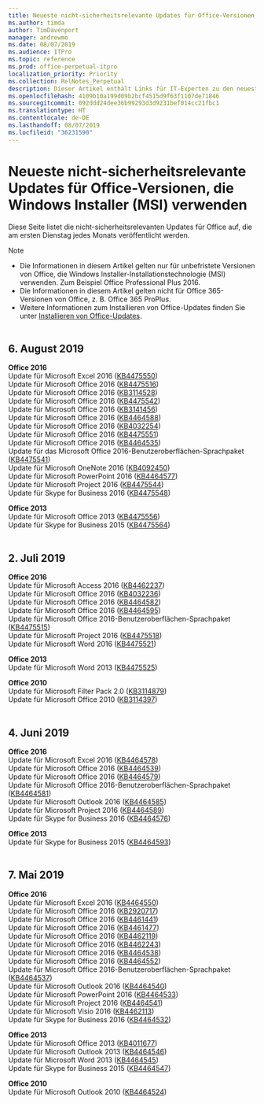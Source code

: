 ```yaml
---
title: Neueste nicht-sicherheitsrelevante Updates für Office-Versionen, die Windows Installer (MSI) verwenden
ms.author: timda
author: TimDavenport
manager: andrewmo
ms.date: 08/07/2019
ms.audience: ITPro
ms.topic: reference
ms.prod: office-perpetual-itpro
localization_priority: Priority
ms.collection: RelNotes_Perpetual
description: Dieser Artikel enthält Links für IT-Experten zu den neuesten nicht-sicherheitsrelevanten Updateinformationen für dauerhafte Versionen von Office 2016, Office 2013 und Office 2010
ms.openlocfilehash: 4109b10a199d09b2bcf4515d9f63f1107de71846
ms.sourcegitcommit: 092ddd24dee36b99293d3d9231bef014cc21fbc1
ms.translationtype: HT
ms.contentlocale: de-DE
ms.lasthandoff: 08/07/2019
ms.locfileid: "36231590"
---
```

# <a name="latest-non-security-updates-for-versions-of-office-that-use-windows-installer-msi"></a>Neueste nicht-sicherheitsrelevante Updates für Office-Versionen, die Windows Installer (MSI) verwenden

Diese Seite listet die nicht-sicherheitsrelevanten Updates für Office auf, die am ersten Dienstag jedes Monats veröffentlicht werden.

> [!NOTE]
> - Die Informationen in diesem Artikel gelten nur für unbefristete Versionen von Office, die Windows Installer-Installationstechnologie (MSI) verwenden. Zum Beispiel Office Professional Plus 2016.
> - Die Informationen in diesem Artikel gelten nicht für Office 365-Versionen von Office, z. B. Office 365 ProPlus.
> - Weitere Informationen zum Installieren von Office-Updates finden Sie unter [Installieren von Office-Updates](https://support.office.com/article/2ab296f3-7f03-43a2-8e50-46de917611c5).
<br/><br/>

## <a name="august-6-2019"></a>6. August 2019

**Office 2016**<br/>
Update für Microsoft Excel 2016 ([KB4475550](https://support.microsoft.com/help/4475550))<br/>
Update für Microsoft Office 2016 ([KB4475516](https://support.microsoft.com/help/4475516))<br/>
Update für Microsoft Office 2016 ([KB3114528](https://support.microsoft.com/help/3114528))<br/>
Update für Microsoft Office 2016 ([KB4475542](https://support.microsoft.com/help/4475542))<br/>
Update für Microsoft Office 2016 ([KB3141456](https://support.microsoft.com/help/3141456))<br/>
Update für Microsoft Office 2016 ([KB4464588](https://support.microsoft.com/help/4464588))<br/>
Update für Microsoft Office 2016 ([KB4032254](https://support.microsoft.com/help/4032254))<br/>
Update für Microsoft Office 2016 ([KB4475551](https://support.microsoft.com/help/4475551))<br/>
Update für Microsoft Office 2016 ([KB4464535](https://support.microsoft.com/help/4464535))<br/>
Update für das Microsoft Office 2016-Benutzeroberflächen-Sprachpaket ([KB4475541](https://support.microsoft.com/help/4475541))<br/>
Update für Microsoft OneNote 2016 ([KB4092450](https://support.microsoft.com/help/4092450))<br/>
Update für Microsoft PowerPoint 2016 ([KB4464577](https://support.microsoft.com/help/4464577))<br/>
Update für Microsoft Project 2016 ([KB4475544](https://support.microsoft.com/help/4475544))<br/>
Update für Skype for Business 2016 ([KB4475548](https://support.microsoft.com/help/4475548))<br/>

**Office 2013**<br/>
Update für Microsoft Office 2013 ([KB4475556](https://support.microsoft.com/help/4475556))<br/>
Update für Skype for Business 2015 ([KB4475564](https://support.microsoft.com/help/4475564))<br/><br/>



## <a name="july-2-2019"></a>2. Juli 2019

**Office 2016**<br/>
Update für Microsoft Access 2016 ([KB4462237](https://support.microsoft.com/help/4462237))<br/>
Update für Microsoft Office 2016 ([KB4032236](https://support.microsoft.com/help/4032236))<br/>
Update für Microsoft Office 2016 ([KB4464582](https://support.microsoft.com/help/4464582))<br/>
Update für Microsoft Office 2016 ([KB4464595](https://support.microsoft.com/help/4464595))<br/>
Update für Microsoft Office 2016-Benutzeroberflächen-Sprachpaket ([KB4475515](https://support.microsoft.com/help/4475515))<br/>
Update für Microsoft Project 2016 ([KB4475518](https://support.microsoft.com/help/4475518))<br/>
Update für Microsoft Word 2016 ([KB4475521](https://support.microsoft.com/help/4475521))<br/>


**Office 2013**<br/>
Update für Microsoft Word 2013 ([KB4475525](https://support.microsoft.com/help/4475525))<br/>


**Office 2010**<br/>
Update für Microsoft Filter Pack 2.0 ([KB3114879](https://support.microsoft.com/help/3114879))<br/>Update für Microsoft Office 2010 ([KB3114397](https://support.microsoft.com/help/3114397))<br/><br/>

## <a name="june-4-2019"></a>4. Juni 2019

**Office 2016**<br/>
Update für Microsoft Excel 2016 ([KB4464578](https://support.microsoft.com/help/4464578))<br/>
Update für Microsoft Office 2016 ([KB4464539](https://support.microsoft.com/help/4464539))<br/>
Update für Microsoft Office 2016 ([KB4464579](https://support.microsoft.com/help/4464579))<br/>
Update für Microsoft Office 2016-Benutzeroberflächen-Sprachpaket ([KB4464581](https://support.microsoft.com/help/4464581))<br/>
Update für Microsoft Outlook 2016 ([KB4464585](https://support.microsoft.com/help/4464585))<br/>
Update für Microsoft Project 2016 ([KB4464589](https://support.microsoft.com/help/4464589))<br/>
Update für Skype for Business 2016 ([KB4464576](https://support.microsoft.com/help/4464576))<br/>

**Office 2013**<br/>
Update für Skype for Business 2015 ([KB4464593](https://support.microsoft.com/help/4464593))<br/>
<br/>
## <a name="may-7-2019"></a>7. Mai 2019

**Office 2016**<br/>
Update für Microsoft Excel 2016 ([KB4464550](https://support.microsoft.com/help/4464550))<br/>
Update für Microsoft Office 2016 ([KB2920717](https://support.microsoft.com/help/2920717))<br/>
Update für Microsoft Office 2016 ([KB4461441](https://support.microsoft.com/help/4461441))<br/>
Update für Microsoft Office 2016 ([KB4461477](https://support.microsoft.com/help/4461477))<br/>
Update für Microsoft Office 2016 ([KB4462119](https://support.microsoft.com/help/4462119))<br/>
Update für Microsoft Office 2016 ([KB4462243](https://support.microsoft.com/help/4462243))<br/>
Update für Microsoft Office 2016 ([KB4464538](https://support.microsoft.com/help/4464538))<br/>
Update für Microsoft Office 2016 ([KB4464552](https://support.microsoft.com/help/4464552))<br/>
Update für Microsoft Office 2016-Benutzeroberflächen-Sprachpaket ([KB4464537](https://support.microsoft.com/help/4464537))<br/>
Update für Microsoft Outlook 2016 ([KB4464540](https://support.microsoft.com/help/4464540))<br/>
Update für Microsoft PowerPoint 2016 ([KB4464533](https://support.microsoft.com/help/4464533))<br/>
Update für Microsoft Project 2016 ([KB4464541](https://support.microsoft.com/help/4464541))<br/>
Update für Microsoft Visio 2016 ([KB4462113](https://support.microsoft.com/help/4462113))<br/>
Update für Skype for Business 2016 ([KB4464532](https://support.microsoft.com/help/4464532))<br/>

**Office 2013**<br/>
Update für Microsoft Office 2013 ([KB4011677](https://support.microsoft.com/help/4011677))<br/>
Update für Microsoft Outlook 2013 ([KB4464546](https://support.microsoft.com/help/4464546))<br/>
Update für Microsoft Word 2013 ([KB4464545](https://support.microsoft.com/help/4464545))<br/>
Update für Skype for Business 2015 ([KB4464547](https://support.microsoft.com/help/4464547))<br/>

**Office 2010**<br/>
Update für Microsoft Outlook 2010 ([KB4464524](https://support.microsoft.com/help/4464524))